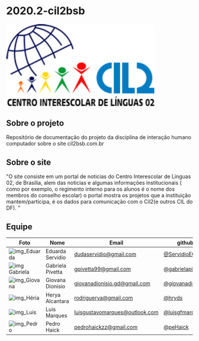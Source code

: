 # 2020.2-cil2bsb

<img alt = "cli2_logo" src ="docs/images/logo-cil-2.png" width="400" />

## Sobre o projeto

Repositório de documentação do projeto da disciplina de interação humano computador sobre o site cil2bsb.com.br

## Sobre o site

"O site consiste em um portal de noticias do Centro Interescolar de Línguas 02, de Brasilia, alem das noticias e algumas informações institucionais ( como por exemplo, o regimento interno para os alunos é o nome dos membros do conselho escolar) o portal mostra os projetos que a instituição mantem/participa, é os dados para comunicação com o Cil2(e outros CIL do DF). "

## Equipe

| Foto                                                                                                                                                  | Nome             | Email                          | github                                                 |
| ----------------------------------------------------------------------------------------------------------------------------------------------------- | ---------------- | ------------------------------ | ------------------------------------------------------ |
| <img alt = "img_Eduarda" src="https://avatars.githubusercontent.com/u/52542729?s=460&u=15c6d6d47b132e8a9292ff5cbc7bc74a0db052fa&v=4" width = "100"/>  | Eduarda Servidio | dudaservidio@gmail.com         | [@ServidioEC](https://github.com/ServidioEC)           |
| <img alt = "img Gabriela" src="https://avatars.githubusercontent.com/u/65376200?s=460&u=3c43e88ad7c04742fee378e4be059ea5a20eb767&v=4" width = "100"/> | Gabriela Pivetta | gpivetta99@gmail.com           | [@gabrielapivetta](https://github.com/gabrielapivetta) |
| <img alt = "img_Giovana" src="https://avatars.githubusercontent.com/u/54070461?s=460&u=2aa3c6398c506a830ea1927a03e4ed4a684c5492&v=4" width = "100"/>  | Giovana Dionisio | giovanadionisio.gd@gmail.com   | [@giovanadionisio](https://github.com/giovanadionisio) |
| <img alt = "img_Héria" src="https://avatars.githubusercontent.com/u/38510364?s=460&v=4" width = "100"/>                                               | Herya Alcantara  | rodriguerya@gmail.com          | [@hryds](https://github.com/hryds)                     |
| <img alt = "img_Luis" src="https://avatars.githubusercontent.com/u/49294754?s=460&u=fce938231467f581c8e2724c580e23e102433cd7&v=4" width = "100"/>     | Luis Marques     | luisgustavomarques@outlook.com | [@luisgfmarques](https://github.com/luisgfmarques)     |
| <img alt = "img_Pedro" src="https://avatars.githubusercontent.com/u/57498006?s=460&u=ceb5e3f30b818f78f8a08d83b04da5e972ea8db3&v=4" width = "100"/>    | Pedro Haick      | pedrohaickzz@gmail.com         | [@peHaick](https://github.com/peHaick)                 |
